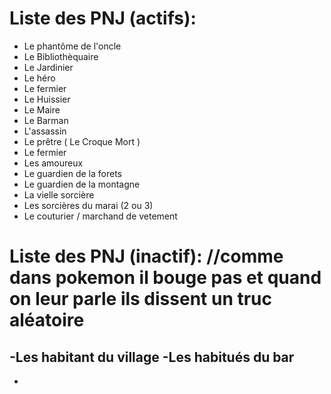 # Liste des PNJ (actifs):
- Le phantôme de l'oncle
- Le Bibliothèquaire
- Le Jardinier
- Le héro
- Le fermier
- Le Huissier
- Le Maire
- Le Barman
- L'assassin
- Le prêtre ( Le Croque Mort )
- Le fermier
- Les amoureux
- Le guardien de la forets
- Le guardien de la montagne
- La vielle sorcière
- Les sorcières du marai (2 ou 3)
- Le couturier / marchand de vetement

# Liste des PNJ (inactif):   //comme dans pokemon il bouge pas et quand on leur parle ils dissent un truc aléatoire 
-Les habitant du village 
-Les habitués du bar 
-
-
